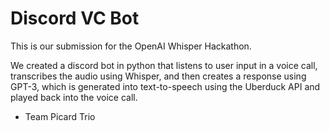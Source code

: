 # Discord VC Bot

This is our submission for the OpenAI Whisper Hackathon.

We created a discord bot in python that listens to user input in a voice call, transcribes the audio using Whisper, and then creates a response using GPT-3, which is generated into text-to-speech using the Uberduck API and played back into the voice call.

- Team Picard Trio